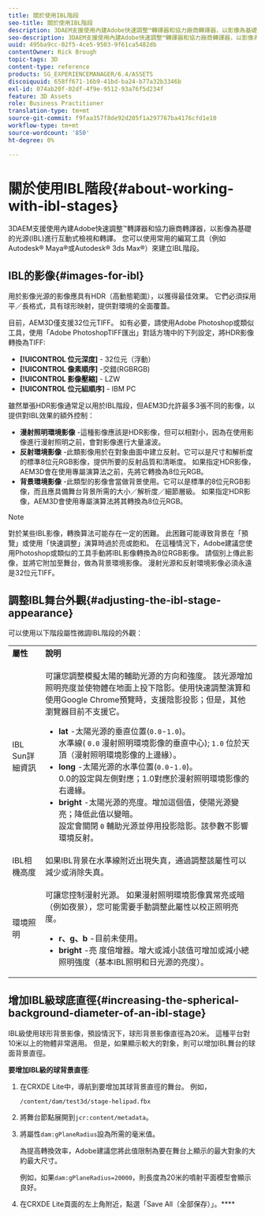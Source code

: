 ```yaml
---
title: 關於使用IBL階段
seo-title: 關於使用IBL階段
description: 3DAEM支援使用內建Adobe快速調整™轉譯器和協力廠商轉譯器，以影像為基礎的光源(IBL)進行互動式檢視和轉譯。
seo-description: 3DAEM支援使用內建Adobe快速調整™轉譯器和協力廠商轉譯器，以影像為基礎的光源(IBL)進行互動式檢視和轉譯。
uuid: 495ba9cc-02f5-4ce5-9503-9f61ca5482db
contentOwner: Rick Brough
topic-tags: 3D
content-type: reference
products: SG_EXPERIENCEMANAGER/6.4/ASSETS
discoiquuid: 658ff671-16b9-41bd-ba24-b77a32b3346b
exl-id: 074ab20f-02df-4f9e-9512-93a76f5d234f
feature: 3D Assets
role: Business Practitioner
translation-type: tm+mt
source-git-commit: f9faa357f8de92d205f1a297767ba4176cfd1e10
workflow-type: tm+mt
source-wordcount: '850'
ht-degree: 0%

---
```


# 關於使用IBL階段{#about-working-with-ibl-stages}

3DAEM支援使用內建Adobe快速調整™轉譯器和協力廠商轉譯器，以影像為基礎的光源(IBL)進行互動式檢視和轉譯。 您可以使用常用的編寫工具（例如Autodesk® Maya®或Autodesk® 3ds Max®）來建立IBL階段。

## IBL的影像{#images-for-ibl}

用於影像光源的影像應具有HDR（高動態範圍），以獲得最佳效果。 它們必須採用平／長格式，具有球形映射，提供對環境的全面覆蓋。

目前，AEM3D僅支援32位元TIFF。 如有必要，請使用Adobe Photoshop或類似工具，使用「Adobe PhotoshopTIFF匯出」對話方塊中的下列設定，將HDR影像轉換為TIFF:

* **[!UICONTROL 位元深度]** - 32位元（浮動）
* **[!UICONTROL 像素順序]** -交錯(RGBRGB)
* **[!UICONTROL 影像壓縮]** - LZW
* **[!UICONTROL 位元組順序]** - IBM PC

雖然單張HDR影像通常足以用於IBL階段，但AEM3D允許最多3張不同的影像，以提供對IBL效果的額外控制：

* **漫射照明環境影像** -這種影像應該是HDR影像，但可以相對小，因為在使用影像進行漫射照明之前，會對影像進行大量濾波。
* **反射環境影像** -此類影像用於在對象曲面中建立反射。它可以是尺寸和解析度的標準8位元RGB影像，提供所要的反射品質和清晰度。 如果指定HDR影像，AEM3D會在使用專屬演算法之前，先將它轉換為8位元RGB。
* **背景環境影像** -此類型的影像會當做背景使用。它可以是標準的8位元RGB影像，而且應具備舞台背景所需的大小／解析度／細節層級。 如果指定HDR影像，AEM3D會使用專屬演算法將其轉換為8位元RGB。

>[!NOTE]
>
>對於某些IBL影像，轉換算法可能存在一定的困難。 此困難可能導致背景在「預覽」或使用「快速調整」演算時過於亮或飽和。 在這種情況下，Adobe建議您使用Photoshop或類似的工具手動將IBL影像轉換為8位RGB影像。 請個別上傳此影像，並將它附加至舞台，做為背景環境影像。 漫射光源和反射環境影像必須永遠是32位元TIFF。

## 調整IBL舞台外觀{#adjusting-the-ibl-stage-appearance}

可以使用以下階段屬性微調IBL階段的外觀：

<table> 
 <tbody> 
  <tr> 
   <td><strong>屬性</strong><br /> </td> 
   <td><strong>說明</strong></td> 
  </tr> 
  <tr> 
   <td>IBL Sun詳細資訊</td> 
   <td><p>可讓您調整模擬太陽的輔助光源的方向和強度。 <span class="diff-html-added">該光源增加照明亮度並使物體在地面上投下陰影。使用快速調整演算和使用Google Chrome預覽時，支援陰影投影；但是，其他瀏覽器目前不支援它。</span></p> 
    <ul> 
     <li><strong>lat</strong> -太陽光源的垂直位置(<code>0.0</code>-<code>1.0</code>)。<br /> 水準線( <code>0.0</code> 漫射照明環境影像的垂直中心); <code>1.0</code> 位於天頂（漫射照明環境影像的上邊緣）。</li> 
     <li><strong>long</strong> -太陽光源的水準位置(<code>0.0</code>-<code>1.0</code>)。<br /> 0.0的設定與左側對應；1.0對應於漫射照明環境影像的右邊緣。<br /> </li> 
     <li><strong>bright</strong> -太陽光源的亮度。增加這個值，使陽光源變亮；降低此值以變暗。 <br /> 設定會關閉 <code>0</code> 輔助光源並停用投影陰影。該參數不影響環境反射。<br /> </li> 
    </ul> </td> 
  </tr> 
  <tr> 
   <td>IBL相機高度</td> 
   <td>如果IBL背景在水準線附近出現失真，通過調整該屬性可以減少或消除失真。<br /> </td> 
  </tr> 
  <tr> 
   <td>環境照明</td> 
   <td><p><span class="diff-html-added">可讓您控制漫射光源。 如果漫射照明環境影像異常亮或暗（例如夜景），您可能需要手動調整此屬性以校正照明亮度。</span></p> 
    <ul> 
     <li><strong>r、g、b</strong> -目前未使用。</li> 
     <li><strong>bright</strong> -亮 <span class="diff-html-added">度倍增器。增大或減小該值可增加或減小總照明強度（基本IBL照明和日光源的亮度）。</span></li> 
    </ul> </td> 
  </tr> 
 </tbody> 
</table>

## 增加IBL級球底直徑{#increasing-the-spherical-background-diameter-of-an-ibl-stage}

IBL級使用球形背景影像，預設情況下，球形背景影像直徑為20米。 這種平台對10米以上的物體非常適用。 但是，如果顯示較大的對象，則可以增加IBL舞台的球面背景直徑。

**要增加IBL級的球背景直徑**:

1. 在CRXDE Lite中，導航到要增加其球背景直徑的舞台。 例如，

   `/content/dam/test3d/stage-helipad.fbx`

1. 將舞台節點展開到`jcr:content/metadata`。
1. 將屬性`dam:gPlaneRadius`設為所需的毫米值。

   為提高轉換效率，Adobe建議您將此值限制為要在舞台上顯示的最大對象的大約最大尺寸。

   例如，如果`dam:gPlaneRadius=20000`，則長度為20米的噴射平面模型會顯示良好。

1. 在CRXDE Lite頁面的左上角附近，點選「Save All（全部保存）」。****
